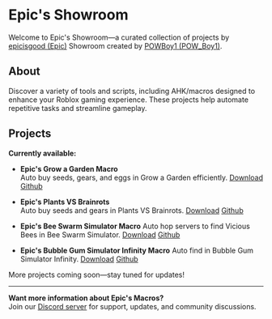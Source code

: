 # Epic's Showroom

Welcome to Epic's Showroom—a curated collection of projects by [epicisgood (Epic)](https://github.com/epicisgood)
Showroom created by [POWBoy1 (POW_Boy1)](https://github.com/POWBoy1).

## About

Discover a variety of tools and scripts, including AHK/macros designed to enhance your Roblox gaming experience. These projects help automate repetitive tasks and streamline gameplay.

## Projects

**Currently available:**

- **Epic's Grow a Garden Macro**  
    Auto buy seeds, gears, and eggs in Grow a Garden efficiently.
    [Download](https://github.com/epicisgood/Grow-a-Garden-Macro/releases/latest) [Github](https://github.com/epicisgood/Grow-a-Garden-Macro)

- **Epic's Plants VS Brainrots**  
    Auto buy seeds and gears in Plants VS Brainrots.
    [Download](https://github.com/epicisgood/Plants-Vs-Brainrots-Macro/releases/latest) [Github](https://github.com/epicisgood/Plants-Vs-Brainrots-Macro)

- **Epic's Bee Swarm Simulator Macro** 
    Auto hop servers to find Vicious Bees in Bee Swarm Simulator.
    [Download](https://github.com/epicisgood/VicHopMacro/releases/latest) [Github](https://github.com/epicisgood/VicHopMacro)

- **Epic's Bubble Gum Simulator Infinity Macro** 
    Auto find  in Bubble Gum Simulator Infinity.
    [Download](https://github.com/epicisgood/BGS-Infinity/releases/latest) [Github](https://github.com/epicisgood/BGS-Infinity)

More projects coming soon—stay tuned for updates!

---

**Want more information about Epic's Macros?**  
Join our [Discord server](https://discord.com/invite/Vc465gUXHk) for support, updates, and community discussions.